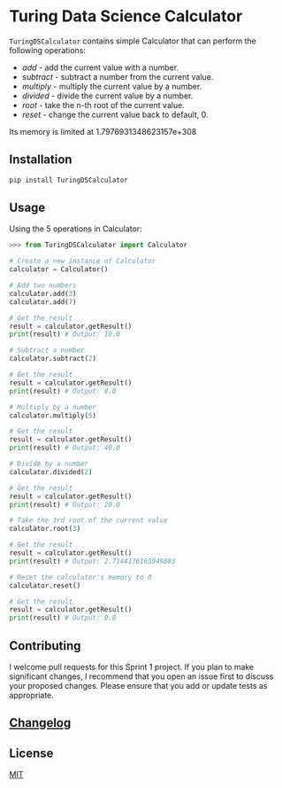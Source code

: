 # Turing Data Science Calculator

`TuringDSCalculator` contains simple Calculator that can perform the following operations:

-   _add_ - add the current value with a number.
-   _subtract_ - subtract a number from the current value.
-   _multiply_ - multiply the current value by a number.
-   _divided_ - divide the current value by a number.
-   _root_ - take the n-th root of the current value.
-   _reset_ - change the current value back to default, 0.

Its memory is limited at 1.7976931348623157e+308

## Installation

```sh
pip install TuringDSCalculator
```

## Usage

Using the 5 operations in Calculator:

```python
>>> from TuringDSCalculator import Calculator

# Create a new instance of Calculator
calculator = Calculator()

# Add two numbers
calculator.add(3)
calculator.add(7)

# Get the result
result = calculator.getResult()
print(result) # Output: 10.0

# Subtract a number
calculator.subtract(2)

# Get the result
result = calculator.getResult()
print(result) # Output: 8.0

# Multiply by a number
calculator.multiply(5)

# Get the result
result = calculator.getResult()
print(result) # Output: 40.0

# Divide by a number
calculator.divided(2)

# Get the result
result = calculator.getResult()
print(result) # Output: 20.0

# Take the 3rd root of the current value
calculator.root(3)

# Get the result
result = calculator.getResult()
print(result) # Output: 2.7144176165949083

# Reset the calculator's memory to 0
calculator.reset()

# Get the result
result = calculator.getResult()
print(result) # Output: 0.0

```

## Contributing
I welcome pull requests for this Sprint 1 project. If you plan to make significant changes, I recommend that you open an issue first to discuss your proposed changes. Please ensure that you add or update tests as appropriate.

## [Changelog](CHANGELOG.md)

## License

[MIT](https://choosealicense.com/licenses/mit/)
